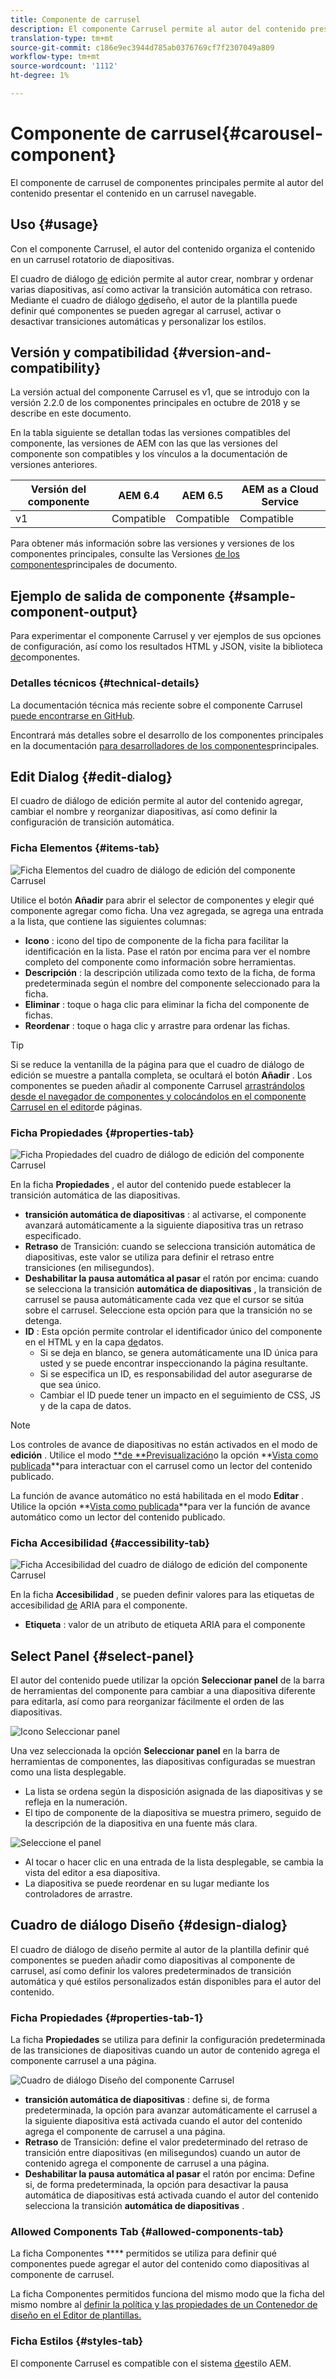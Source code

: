 ```yaml
---
title: Componente de carrusel
description: El componente Carrusel permite al autor del contenido presentar contenido en un carrusel rotatorio.
translation-type: tm+mt
source-git-commit: c186e9ec3944d785ab0376769cf7f2307049a809
workflow-type: tm+mt
source-wordcount: '1112'
ht-degree: 1%

---
```



# Componente de carrusel{#carousel-component}

El componente de carrusel de componentes principales permite al autor del contenido presentar el contenido en un carrusel navegable.

## Uso {#usage}

Con el componente Carrusel, el autor del contenido organiza el contenido en un carrusel rotatorio de diapositivas.

El cuadro de diálogo [de](#edit-dialog) edición permite al autor crear, nombrar y ordenar varias diapositivas, así como activar la transición automática con retraso. Mediante el cuadro de diálogo [de](#design-dialog)diseño, el autor de la plantilla puede definir qué componentes se pueden agregar al carrusel, activar o desactivar transiciones automáticas y personalizar los estilos.

## Versión y compatibilidad {#version-and-compatibility}

La versión actual del componente Carrusel es v1, que se introdujo con la versión 2.2.0 de los componentes principales en octubre de 2018 y se describe en este documento.

En la tabla siguiente se detallan todas las versiones compatibles del componente, las versiones de AEM con las que las versiones del componente son compatibles y los vínculos a la documentación de versiones anteriores.

| Versión del componente | AEM 6.4   | AEM 6.5 | AEM as a Cloud Service |
|--- |--- |--- |---|
| v1 | Compatible | Compatible | Compatible |

Para obtener más información sobre las versiones y versiones de los componentes principales, consulte las Versiones [de los componentes](/help/versions.md)principales de documento.

## Ejemplo de salida de componente {#sample-component-output}

Para experimentar el componente Carrusel y ver ejemplos de sus opciones de configuración, así como los resultados HTML y JSON, visite la biblioteca [de](https://adobe.com/go/aem_cmp_library_carousel)componentes.

### Detalles técnicos {#technical-details}

La documentación técnica más reciente sobre el componente Carrusel [puede encontrarse en GitHub](https://adobe.com/go/aem_cmp_tech_carousel_v1).

Encontrará más detalles sobre el desarrollo de los componentes principales en la documentación [para desarrolladores de los componentes](/help/developing/overview.md)principales.

## Edit Dialog {#edit-dialog}

El cuadro de diálogo de edición permite al autor del contenido agregar, cambiar el nombre y reorganizar diapositivas, así como definir la configuración de transición automática.

### Ficha Elementos {#items-tab}

![Ficha Elementos del cuadro de diálogo de edición del componente Carrusel](/help/assets/carousel-edit-items.png)

Utilice el botón **Añadir** para abrir el selector de componentes y elegir qué componente agregar como ficha. Una vez agregada, se agrega una entrada a la lista, que contiene las siguientes columnas:

* **Icono** : icono del tipo de componente de la ficha para facilitar la identificación en la lista. Pase el ratón por encima para ver el nombre completo del componente como información sobre herramientas.
* **Descripción** : la descripción utilizada como texto de la ficha, de forma predeterminada según el nombre del componente seleccionado para la ficha.
* **Eliminar** : toque o haga clic para eliminar la ficha del componente de fichas.
* **Reordenar** : toque o haga clic y arrastre para ordenar las fichas.

>[!TIP]
>
>Si se reduce la ventanilla de la página para que el cuadro de diálogo de edición se muestre a pantalla completa, se ocultará el botón **Añadir** . Los componentes se pueden añadir al componente Carrusel [arrastrándolos desde el navegador de componentes y colocándolos en el componente Carrusel en el editor](https://docs.adobe.com/content/help/en/experience-manager-cloud-service/sites/authoring/fundamentals/editing-content.html#inserting-a-component-from-the-components-browser)de páginas.

### Ficha Propiedades {#properties-tab}

![Ficha Propiedades del cuadro de diálogo de edición del componente Carrusel](/help/assets/carousel-edit-properties.png)

En la ficha **Propiedades** , el autor del contenido puede establecer la transición automática de las diapositivas.

* **transición automática de diapositivas** : al activarse, el componente avanzará automáticamente a la siguiente diapositiva tras un retraso especificado.
* **Retraso** de Transición: cuando se selecciona transición automática de diapositivas, este valor se utiliza para definir el retraso entre transiciones (en milisegundos).
* **Deshabilitar la pausa automática al pasar** el ratón por encima: cuando se selecciona la transición **automática de diapositivas** , la transición de carrusel se pausa automáticamente cada vez que el cursor se sitúa sobre el carrusel. Seleccione esta opción para que la transición no se detenga.
* **ID** : Esta opción permite controlar el identificador único del componente en el HTML y en la capa [de](/help/developing/data-layer/overview.md)datos.
   * Si se deja en blanco, se genera automáticamente una ID única para usted y se puede encontrar inspeccionando la página resultante.
   * Si se especifica un ID, es responsabilidad del autor asegurarse de que sea único.
   * Cambiar el ID puede tener un impacto en el seguimiento de CSS, JS y de la capa de datos.

>[!NOTE]
>
>Los controles de avance de diapositivas no están activados en el modo de **edición** . Utilice el modo [**de **Previsualización](https://docs.adobe.com/content/help/en/experience-manager-cloud-service/sites/authoring/fundamentals/editing-content.html#preview-mode)o la opción **[Vista como publicada](https://docs.adobe.com/content/help/en/experience-manager-cloud-service/sites/authoring/fundamentals/editing-content.html#view-as-published)**para interactuar con el carrusel como un lector del contenido publicado.
>
>La función de avance automático no está habilitada en el modo **Editar** . Utilice la opción **[Vista como publicada](https://docs.adobe.com/content/help/en/experience-manager-cloud-service/sites/authoring/fundamentals/editing-content.html#view-as-published)**para ver la función de avance automático como un lector del contenido publicado.

### Ficha Accesibilidad {#accessibility-tab}

![Ficha Accesibilidad del cuadro de diálogo de edición del componente Carrusel](/help/assets/carousel-edit-accessibility.png)

En la ficha **Accesibilidad** , se pueden definir valores para las etiquetas de accesibilidad [de](https://www.w3.org/WAI/standards-guidelines/aria/) ARIA para el componente.

* **Etiqueta** : valor de un atributo de etiqueta ARIA para el componente

## Select Panel {#select-panel}

El autor del contenido puede utilizar la opción **Seleccionar panel** de la barra de herramientas del componente para cambiar a una diapositiva diferente para editarla, así como para reorganizar fácilmente el orden de las diapositivas.

![Icono Seleccionar panel](/help/assets/select-panel-icon.png)

Una vez seleccionada la opción **Seleccionar panel** en la barra de herramientas de componentes, las diapositivas configuradas se muestran como una lista desplegable.

* La lista se ordena según la disposición asignada de las diapositivas y se refleja en la numeración.
* El tipo de componente de la diapositiva se muestra primero, seguido de la descripción de la diapositiva en una fuente más clara.

![Seleccione el panel](/help/assets/select-panel-popover.png)

* Al tocar o hacer clic en una entrada de la lista desplegable, se cambia la vista del editor a esa diapositiva.
* La diapositiva se puede reordenar en su lugar mediante los controladores de arrastre.

## Cuadro de diálogo Diseño {#design-dialog}

El cuadro de diálogo de diseño permite al autor de la plantilla definir qué componentes se pueden añadir como diapositivas al componente de carrusel, así como definir los valores predeterminados de transición automática y qué estilos personalizados están disponibles para el autor del contenido.

### Ficha Propiedades {#properties-tab-1}

La ficha **Propiedades** se utiliza para definir la configuración predeterminada de las transiciones de diapositivas cuando un autor de contenido agrega el componente carrusel a una página.

![Cuadro de diálogo Diseño del componente Carrusel](/help/assets/carousel-design.png)

* **transición automática de diapositivas** : define si, de forma predeterminada, la opción para avanzar automáticamente el carrusel a la siguiente diapositiva está activada cuando el autor del contenido agrega el componente de carrusel a una página.
* **Retraso** de Transición: define el valor predeterminado del retraso de transición entre diapositivas (en milisegundos) cuando un autor de contenido agrega el componente de carrusel a una página.
* **Deshabilitar la pausa automática al pasar** el ratón por encima: Define si, de forma predeterminada, la opción para desactivar la pausa automática de diapositivas está activada cuando el autor del contenido selecciona la transición **automática de diapositivas** .

### Allowed Components Tab {#allowed-components-tab}

La ficha Componentes **** permitidos se utiliza para definir qué componentes puede agregar el autor del contenido como diapositivas al componente de carrusel.

La ficha Componentes permitidos funciona del mismo modo que la ficha del mismo nombre al [definir la política y las propiedades de un Contenedor de diseño en el Editor de plantillas.](https://docs.adobe.com/content/help/en/experience-manager-cloud-service/sites/authoring/features/templates.html)

### Ficha Estilos {#styles-tab}

El componente Carrusel es compatible con el sistema [de](/help/get-started/authoring.md#component-styling)estilo AEM.
